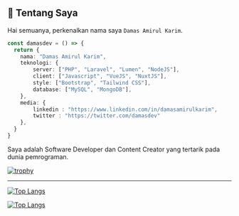 ## 👋 Tentang Saya

Hai semuanya, perkenalkan nama saya `Damas Amirul Karim`.

```ts
const damasdev = () => {
  return {
    nama: "Damas Amirul Karim",
    teknologi: {
        server: ["PHP", "Laravel", "Lumen", "NodeJS"],
        client: ["Javascript", "VueJS", "NuxtJS"],
        style: ["Bootstrap", "Tailwind CSS"],
        database: ["MySQL", "MongoDB"],
    },
    media: {
        linkedin : "https://www.linkedin.com/in/damasamirulkarim",
        twitter : "https://twitter.com/damasdev"
    },
  }
}
```

Saya adalah Software Developer dan Content Creator yang tertarik pada dunia pemrograman.

[![trophy](https://github-profile-trophy.vercel.app/?username=damasdev&theme=dracula&no-frame=true)](https://github.com/damasdev)

---

[![Top Langs](https://github-readme-stats.vercel.app/api?username=damasdev&show_icons=true&theme=nightowl&locale=en)](https://github.com/damasdev)

[![Top Langs](https://github-readme-stats.vercel.app/api/top-langs/?username=damasdev&show_icons=true&locale=en&layout=compact&theme=nightowl)](https://github.com/damasdev)
